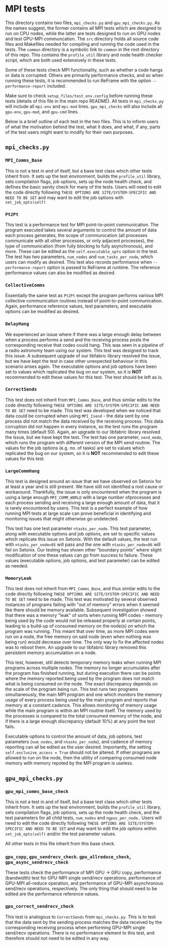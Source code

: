 # MPI tests

This directory contains two files, `mpi_checks.py` and `gpu_mpi_checks.py`. As the names suggest, the former contains all MPI tests which are designed to run on CPU nodes, while the latter are tests designed to run on GPU nodes and test GPU-MPI communcation. The `src` directory holds all source code files and Makefiles needed for compiling and running the code used in the tests. The `common` directory is a symbolic link to `common` in the root directory of this repo. This contains the `profile_util` library and node health checker script, which are both used extensively in these tests.

Some of these tests check MPI functionality, such as whether a code hangs or data is corrupted. Others are primarily performance checks, and so when running these tests, it is recommended to run ReFrame with the option `--performance-report` included.

Make sure to check `setup_files/test_env.config` before running these tests (details of this file in the main repo README). All tests in `mpi_checks.py` will include all `mpi-env` and `mpi-mod` lines. `gpu_mpi_checks` will also include all `gpu-env`, `gpu-mod`, and `gpu-cmd` lines.

Below is a brief outline of each test in the two files. This is to inform users of what the motivation behind the test, what it does, and what, if any, parts of the test users might want to modify for their own purposes.

## `mpi_checks.py`

### `MPI_Comms_Base`

This is not a test in and of itself, but a base test class which other tests inherit from. It sets up the test environment, builds the `profile_util` library, sets compilation flags, job options, sets up the node health check, and defines the basic sanity check for many of the tests. Users will need to edit the code directly following `THESE OPTIONS ARE SITE/SYSTEM-SPECIFIC AND NEED TO BE SET` and may want to edit the job options with `set_job_opts(self)`

### `Pt2Pt`

This test is a performance test for MPI point-to-point communication. The program executed takes several arguments to control the amount of data each process generates, the scope of communication (all processes communicate with all other processes, or only adjacent processes), the type of communication (from fully blocking to fully asynchronous), and more. These can be edited as the `self.executable_opts` option in the test. The test has two parameters, `num_nodes` and `num_tasks_per_node`, which users can modify as desired. This test also records performance when `--performance-report` option is passed to ReFrame at runtime. The reference performance values can also be modified as desired.

### `CollectiveComms`

Essentially the same test as `Pt2Pt` except the program performs various MPI collective communication routines instead of point-to-point communication. Again, performance reference values, test parameters, and executable options can be modified as desired.

### `DelayHang`

We experienced an issue where if there was a large enough delay between when a process performs a send and the receiving process posts the corresponding receive that codes could hang. This was seen in a pipeline of a radio astronomy team using our system. This test was designed to track this issue. A subsequent upgrade of our libfabric library resolved the issue, but we have kept the test in case other unexpected behaviour in this scenario arises again. The executable options and job options have been set to values which replicated the bug on our system, so it is **NOT** recommended to edit these values for this test. The test should be left as is.

### `CorrectSends`

This test does not inherit from `MPI_Comms_Base`, and thus similar edits to the code directly following `THESE OPTIONS ARE SITE/SYSTEM-SPECIFIC AND NEED TO BE SET` need to be made. This test was developed when we noticed that data could be corrupted when using `MPI_Isend` - the data sent by one process did not match the data received by the receiving process. This data corruption did not happen in every instance, so the test runs the program many times (default 50). Again, an upgrade to our libfabric library resolved the issue, but we have kept the test. The test has one parameter, `send_mode`, which runs the program with different version of the MPI send routine. The values for the job options (e.g. no. of tasks) are set to values which replicated the bug on our system, so it is **NOT** recommended to edit these values for this test.

### `LargeCommHang`

This test is designed around an issue that we have observed on Setonix for at least a year and is still present. We have still not identified a root cause or workaround. Thankfully, the issue is only encountered when the program is using a large enough `MPI_COMM_WORLD` with a large number ofprocesses and each process sending and receiving a large enough amount of data, that it is rarely encountered by users. This test is a perfect example of how running MPI tests at large scale can prove beneficial in identifying and monitoring issues that might otherwise go undetected.

This test has one test parameter `ntasks_per_node`. This test parameter, along with executable options and job options, are set to specific values which replicate this issue on Setonix. With the default values, the test run with `ntasks_per_node=85` will pass and the one with `ntasks_per_node=86` will fail on Setonix. Our testing has shown other "boundary points" where slight modification of one these values can go from success to failure. These values (executable options, job options, and test parameter) can be edited as needed.

### `MemoryLeak`

This test does not inherit from `MPI_Comms_Base`, and thus similar edits to the code directly following `THESE OPTIONS ARE SITE/SYSTEM-SPECIFIC AND NEED TO BE SET` need to be made. This test was motivated by several observed instances of programs failing with "out of memory" errors when it seemed like there should be memory available. Subsequent investigation showed that there was a memory "leak" of sorts when running MPI codes - memory being used by the code would not be released properly at certain points, leading to a build-up of consumed memory on the node(s) on which the program was running. This meant that over time, as more MPI codes were run on a node, the free memory on said node (even when nothing was being run) would decrease over time. The only way to fix the affected nodes was to reboot them. An upgrade to our libfabric library removed this persistent memory accumulation on a node.

This test, however, still detects temporary memory leaks when running MPI programs across multiple nodes. The memory no longer accumulates after the program has finished running, but during execution there can be points where the memory reported being used by the program does not match what is being consumed on the node. The exact discrepancy depends on the scale of the program being run. This test runs two programs simultaneously, the main MPI program and one which monitors the memory usage of every process being used by the main program and reports that memory at a constant cadence. This allows monitoring of memory usage while the main program is within an MPI routine itself. The memory used by the processes is compared to the total consumed memory of the node, and if there is a large enough discrepancy (default 10%) at any point the test fails.

Executable options to control the amount of data, job options, test parameters (`num_nodes`, and `ntasks_per_node`), and cadence of memory reporting can all be edited as the user desired. Importantly, the setting `self.exclusive_access = True` should not be altered. If other programs are allowed to run on the node, then the utility of comparing consumed node memory with memory repoted by the MPI program is useless.

## `gpu_mpi_checks.py`

### `gpu_mpi_comms_base_check`

This is not a test in and of itself, but a base test class which other tests inherit from. It sets up the test environment, builds the `profile_util` library, sets compilation flags, job options, sets up the node health check, and the test parameters for all child tests, `num_nodes` and `ngpus_per_node`.. Users will need to edit the code directly following `THESE OPTIONS ARE SITE/SYSTEM-SPECIFIC AND NEED TO BE SET` and may want to edit the job options within `set_job_opts(self)` and/or the test parameter values.

All other tests in this file inherit from this base check.

### `gpu_copy`, `gpu_sendrecv_check`. `gpu_allreduce_check`, `gpu_async_sendrecv_check`

These tests check the performance of MPI GPU -> GPU copy, performance (bandwidth) test for GPU-MPI single send/recv operations, performance of GPU-MPI all-reduce operation, and performance of GPU-MPI asynchronous send/recv operations, respectively. The only thing that should need to be edited are the performance reference values.

### `gpu_correct_sendrecv_check`

This test is analogous to `CorrectSends` from `mpi_checks.py`. This is to test that the data sent by the sending process matches the data received by the corresponding receiving process when performing GPU-MPI single send/recv operations. There is no performance element to this test, and therefore should not need to be edited in any way.
